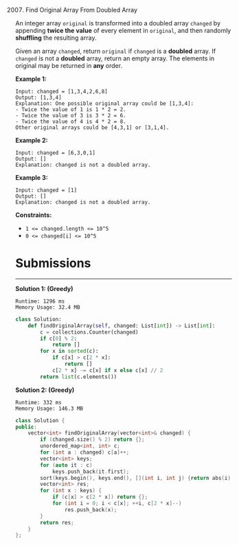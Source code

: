 2007. Find Original Array From Doubled Array

An integer array `original` is transformed into a doubled array `changed` by appending **twice the value** of every element in `original`, and then randomly **shuffling** the resulting array.

Given an array `changed`, return `original` if `changed` is a **doubled** array. If `changed` is not a **doubled** array, return an empty array. The elements in original may be returned in **any** order.

 

**Example 1:**
```
Input: changed = [1,3,4,2,6,8]
Output: [1,3,4]
Explanation: One possible original array could be [1,3,4]:
- Twice the value of 1 is 1 * 2 = 2.
- Twice the value of 3 is 3 * 2 = 6.
- Twice the value of 4 is 4 * 2 = 8.
Other original arrays could be [4,3,1] or [3,1,4].
```

**Example 2:**
```
Input: changed = [6,3,0,1]
Output: []
Explanation: changed is not a doubled array.
```

**Example 3:**
```
Input: changed = [1]
Output: []
Explanation: changed is not a doubled array.
```

**Constraints:**

* `1 <= changed.length <= 10^5`
* `0 <= changed[i] <= 10^5`

# Submissions
---
**Solution 1: (Greedy)**
```
Runtime: 1296 ms
Memory Usage: 32.4 MB
```
```python
class Solution:
    def findOriginalArray(self, changed: List[int]) -> List[int]:
        c = collections.Counter(changed)
        if c[0] % 2:
            return []
        for x in sorted(c):
            if c[x] > c[2 * x]:
                return []
            c[2 * x] -= c[x] if x else c[x] // 2
        return list(c.elements())
```

**Solution 2: (Greedy)**
```
Runtime: 332 ms
Memory Usage: 146.3 MB
```
```c++
class Solution {
public:
    vector<int> findOriginalArray(vector<int>& changed) {
        if (changed.size() % 2) return {};
        unordered_map<int, int> c;
        for (int a : changed) c[a]++;
        vector<int> keys;
        for (auto it : c)
            keys.push_back(it.first);
        sort(keys.begin(), keys.end(), [](int i, int j) {return abs(i) < abs(j);});
        vector<int> res;
        for (int x : keys) {
            if (c[x] > c[2 * x]) return {};
            for (int i = 0; i < c[x]; ++i, c[2 * x]--)
                res.push_back(x);
        }
        return res;
    }
};
```
